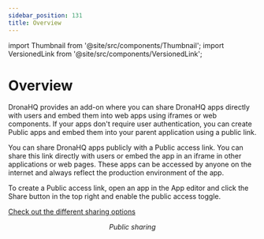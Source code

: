 ```yaml
---
sidebar_position: 131
title: Overview
---
```


import Thumbnail from '@site/src/components/Thumbnail';
import VersionedLink from '@site/src/components/VersionedLink';

# Overview

DronaHQ provides an add-on where you can share DronaHQ apps directly with users and embed them into web apps using iframes or web components. If your apps don't require user authentication, you can create Public apps and embed them into your parent application using a public link.

You can share DronaHQ apps publicly with a Public access link. You can share this link directly with users or embed the app in an iframe in other applications or web pages. These apps can be accessed by anyone on the internet and always reflect the production environment of the app.

To create a Public access link, open an app in the App editor and click the Share button in the top right and enable the public access toggle.

[Check out the different sharing options](/public-and-embed-sharing-options)

<figure>
  <Thumbnail src="/img/public-embed/share-public.png" alt="Public sharing" width='100%'/>
  <figcaption align = "center"><i>Public sharing</i></figcaption>
</figure>


